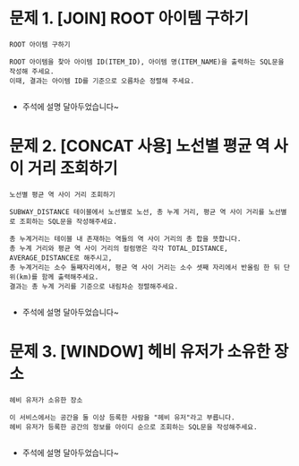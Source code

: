 # 문제 1. [JOIN] ROOT 아이템 구하기

```
ROOT 아이템 구하기

ROOT 아이템을 찾아 아이템 ID(ITEM_ID), 아이템 명(ITEM_NAME)을 출력하는 SQL문을 작성해 주세요.
이때, 결과는 아이템 ID를 기준으로 오름차순 정렬해 주세요.
```

![]()

- 주석에 설명 달아두었습니다~


# 문제 2. [CONCAT 사용] 노선별 평균 역 사이 거리 조회하기

```
노선별 평균 역 사이 거리 조회하기

SUBWAY_DISTANCE 테이블에서 노선별로 노선, 총 누계 거리, 평균 역 사이 거리를 노선별로 조회하는 SQL문을 작성해주세요.

총 누계거리는 테이블 내 존재하는 역들의 역 사이 거리의 총 합을 뜻합니다.
총 누계 거리와 평균 역 사이 거리의 컬럼명은 각각 TOTAL_DISTANCE, AVERAGE_DISTANCE로 해주시고,
총 누계거리는 소수 둘째자리에서, 평균 역 사이 거리는 소수 셋째 자리에서 반올림 한 뒤 단위(km)를 함께 출력해주세요.
결과는 총 누계 거리를 기준으로 내림차순 정렬해주세요.
```

![]()

- 주석에 설명 달아두었습니다~


# 문제 3. [WINDOW] 헤비 유저가 소유한 장소

```
헤비 유저가 소유한 장소

이 서비스에서는 공간을 둘 이상 등록한 사람을 "헤비 유저"라고 부릅니다.
헤비 유저가 등록한 공간의 정보를 아이디 순으로 조회하는 SQL문을 작성해주세요.
```

![]()

- 주석에 설명 달아두었습니다~